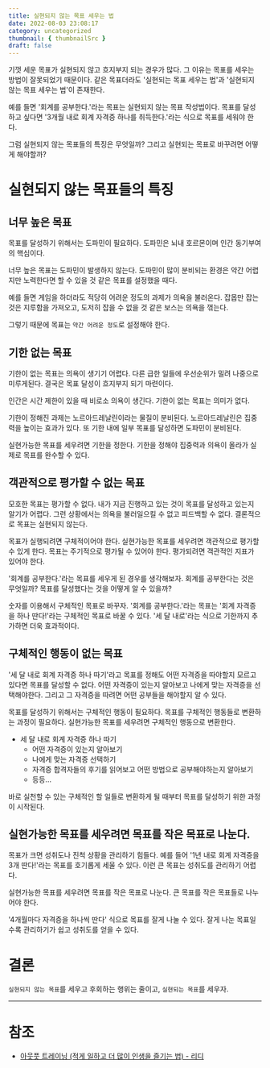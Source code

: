 ```yaml
---
title: 실현되지 않는 목표 세우는 법
date: 2022-08-03 23:08:17
category: uncategorized
thumbnail: { thumbnailSrc }
draft: false
---
```


기껏 세운 목표가 실현되지 않고 흐지부지 되는 경우가 많다. 그 이유는 목표를 세우는 방법이 잘못되었기 때문이다. 같은 목표더라도 '실현되는 목표 세우는 법'과 '실현되지 않는 목표 세우는 법'이 존재한다.

예를 들면 '회계를 공부한다.'라는 목표는 실현되지 않는 목표 작성법이다. 목표를 달성하고 싶다면 '3개월 내로 회계 자격증 하나를 취득한다.'라는 식으로 목표를 세워야 한다.

그럼 실현되지 않는 목표들의 특징은 무엇일까? 그리고 실현되는 목표로 바꾸려면 어떻게 해야할까?

# 실현되지 않는 목표들의 특징

## 너무 높은 목표

목표를 달성하기 위해서는 도파민이 필요하다. 도파민은 뇌내 호르몬이며 인간 동기부여의 핵심이다.

너무 높은 목표는 도파민이 발생하지 않는다. 도파민이 많이 분비되는 환경은 약간 어렵지만 노력한다면 할 수 있을 것 같은 목표를 설정했을 때다.

예를 들면 게임을 하더라도 적당히 어려운 정도의 과제가 의욕을 불러온다. 잡몹만 잡는 것은 지루함을 가져오고, 도저히 잡을 수 없을 것 같은 보스는 의욕을 꺾는다.

그렇기 때문에 목표는 `약간 어려운 정도`로 설정해야 한다.

## 기한 없는 목표

기한이 없는 목표는 의욕이 생기기 어렵다. 다른 급한 일들에 우선순위가 밀려 나중으로 미루게된다. 결국은 목표 달성이 흐지부지 되기 마련이다.

인간은 시간 제한이 있을 때 비로소 의욕이 생긴다. 기한이 없는 목표는 의미가 없다.

기한이 정해진 과제는 노르아드레날린이라는 물질이 분비된다. 노르아드레날린은 집중력을 높이는 효과가 있다. 또 기한 내에 일부 목표를 달성하면 도파민이 분비된다.

실현가능한 목표를 세우려면 기한을 정한다. 기한을 정해야 집중력과 의욕이 올라가 실제로 목표를 완수할 수 있다.

## 객관적으로 평가할 수 없는 목표

모호한 목표는 평가할 수 없다. 내가 지금 진행하고 있는 것이 목표를 달성하고 있는지 알기가 어렵다. 그런 상황에서는 의욕을 불러일으킬 수 없고 피드백할 수 없다. 결론적으로 목표는 실현되지 않는다.

목표가 실행되려면 구체적이어야 한다. 실현가능한 목표를 세우려면 객관적으로 평가할 수 있게 한다. 목표는 주기적으로 평가될 수 있어야 한다. 평가되려면 객관적인 지표가 있어야 한다.

'회계를 공부한다.'라는 목표를 세우게 된 경우를 생각해보자. 회계를 공부한다는 것은 무엇일까? 목표를 달성했다는 것을 어떻게 알 수 있을까?

숫자를 이용해서 구체적인 목표로 바꾸자. '회계를 공부한다.'라는 목표는 '회계 자격증을 하나 딴다!'라는 구체적인 목표로 바꿀 수 있다. '세 달 내로'라는 식으로 기한까지 추가하면 더욱 효과적이다.

## 구체적인 행동이 없는 목표

'세 달 내로 회계 자격증 하나 따기'라고 목표를 정해도 어떤 자격증을 따야할지 모르고 있다면 목표를 달성할 수 없다. 어떤 자격증이 있는지 알아보고 나에게 맞는 자격증을 선택해야한다. 그리고 그 자격증을 따려면 어떤 공부들을 해야할지 알 수 있다.

목표를 달성하기 위해서는 구체적인 행동이 필요하다. 목표를 구체적인 행동들로 변환하는 과정이 필요하다. 실현가능한 목표를 세우려면 구체적인 행동으로 변환한다.

- 세 달 내로 회계 자격증 하나 따기
  - 어떤 자격증이 있는지 알아보기
  - 나에게 맞는 자격증 선택하기
  - 자격증 합격자들의 후기를 읽어보고 어떤 방법으로 공부해야하는지 알아보기
  - 등등...

바로 실천할 수 있는 구체적인 할 일들로 변환하게 될 때부터 목표를 달성하기 위한 과정이 시작된다.

## 실현가능한 목표를 세우려면 목표를 작은 목표로 나눈다.

목표가 크면 성취도나 진척 상황을 관리하기 힘들다. 예를 들어 '1년 내로 회계 자격증을 3개 딴다!'라는 목표를 호기롭게 세울 수 있다. 이런 큰 목표는 성취도를 관리하기 어렵다.

실현가능한 목표를 세우려면 목표를 작은 목표로 나눈다. 큰 목표를 작은 목표들로 나누어야 한다.

'4개월마다 자격증을 하나씩 딴다' 식으로 목표를 잘게 나눌 수 있다. 잘게 나눈 목표일 수록 관리하기가 쉽고 성취도를 얻을 수 있다.

# 결론

`실현되지 않는 목표`를 세우고 후회하는 행위는 줄이고, `실현되는 목표`를 세우자.

---

# 참조

- [아웃풋 트레이닝 (적게 일하고 더 많이 인생을 즐기는 법) - 리디](https://ridibooks.com/books/1417000020)
